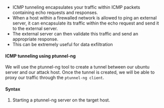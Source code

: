 
- ICMP tunneling encapsulates your traffic within ICMP packets containing echo requests and responses.
- When a host within a firewalled network is allowed to ping an external server, it can encapsulate its traffic within the echo request and send it to the external server.
- The external server can then validate this traffic and send an appropriate response. 
- This can be extremely useful for data exfiltration



#### ICMP tunneling using ptunnel-ng

We will use the ptunnel-ng tool to create a tunnel between our ubuntu server and our attack host. Once the tunnel is created, we will be able to proxy our traffic through the `ptunnel-ng client`.



#### Syntax

1. Starting a ptunnel-ng server on the target host.

```bash

```


